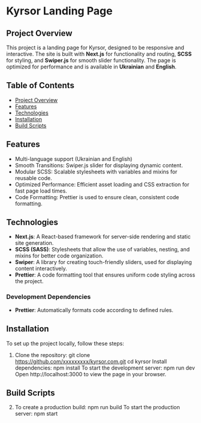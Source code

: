 # Kyrsor Landing Page

## Project Overview
This project is a landing page for Kyrsor, designed to be responsive and interactive. The site is built with **Next.js** for functionality and routing, **SCSS** for styling, and **Swiper.js** for smooth slider functionality. The page is optimized for performance and is available in **Ukrainian** and **English**.

## Table of Contents
- [Project Overview](#project-overview)
- [Features](#features)
- [Technologies](#technologies)
- [Installation](#installation)
- [Build Scripts](#build-scripts)

## Features
- Multi-language support (Ukrainian and English)
- Smooth Transitions: Swiper.js slider for displaying dynamic content.
- Modular SCSS: Scalable stylesheets with variables and mixins for reusable code.
- Optimized Performance: Efficient asset loading and CSS extraction for fast page load times.
- Code Formatting: Prettier is used to ensure clean, consistent code formatting.

## Technologies
- **Next.js**: A React-based framework for server-side rendering and static site generation.
- **SCSS (SASS)**: Stylesheets that allow the use of variables, nesting, and mixins for better code organization.
- **Swiper**: A library for creating touch-friendly sliders, used for displaying content interactively.
- **Prettier**: A code formatting tool that ensures uniform code styling across the project.

### Development Dependencies
- **Prettier**: Automatically formats code according to defined rules.

## Installation
To set up the project locally, follow these steps:
1. Clone the repository:
   git clone https://github.com/xxxxxxxxx/kyrsor.com.git
   cd kyrsor
   Install dependencies:
   npm install
   To start the development server:
   npm run dev
   Open http://localhost:3000 to view the page in your browser.

## Build Scripts

2. To create a production build:
   npm run build
   To start the production server:
   npm start
